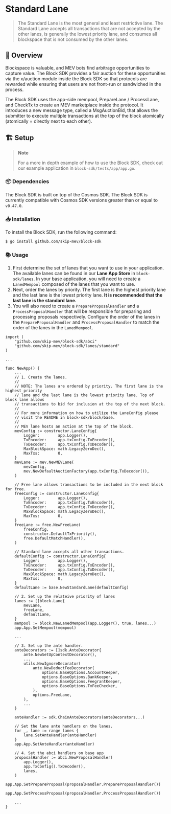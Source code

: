 # Standard Lane

> The Standard Lane is the most general and least restrictive lane. The Standard
> Lane accepts all transactions that are not accepted by the other lanes, is 
> generally the lowest priority lane, and consumes all blockspace that is not 
> consumed by the other lanes.

## 📖 Overview

Blockspace is valuable, and MEV bots find arbitrage opportunities to capture 
value. The Block SDK provides a fair auction for these opportunities via the 
x/auction module inside the Block SDK so that protocols are rewarded while 
ensuring that users are not front-run or sandwiched in the process. 

The Block SDK uses the app-side mempool, PrepareLane / ProcessLane, and CheckTx 
to create an MEV marketplace inside the protocol. It introduces a new message 
type, called a MsgAuctionBid, that allows the submitter to execute multiple 
transactions at the top of the block atomically 
(atomically = directly next to each other).

## 🏗️ Setup

> **Note**
> 
> For a more in depth example of how to use the Block SDK, check out our
> example application in `block-sdk/tests/app/app.go`.

### 📦 Dependencies

The Block SDK is built on top of the Cosmos SDK. The Block SDK is currently
compatible with Cosmos SDK versions greater than or equal to `v0.47.0`.

### 📥 Installation

To install the Block SDK, run the following command:

```bash
$ go install github.com/skip-mev/block-sdk
```

### 📚 Usage

1. First determine the set of lanes that you want to use in your application. The
available lanes can be found in our **Lane App Store** in `block-sdk/lanes`. In
your base application, you will need to create a `LanedMempool` composed of the
lanes that you want to use.
2. Next, order the lanes by priority. The first lane is the highest priority lane
and the last lane is the lowest priority lane. **It is recommended that the last
lane is the standard lane.**
3. You will also need to create a `PrepareProposalHandler` and a 
`ProcessProposalHandler` that will be responsible for preparing and processing 
proposals respectively. Configure the order of the lanes in the
`PrepareProposalHandler` and `ProcessProposalHandler` to match the order of the
lanes in the `LanedMempool`.

```golang
import (
    "github.com/skip-mev/block-sdk/abci"
    "github.com/skip-mev/block-sdk/lanes/standard"
)

...
```

```golang
func NewApp() {
    ...
    // 1. Create the lanes.
    //
    // NOTE: The lanes are ordered by priority. The first lane is the highest priority
    // lane and the last lane is the lowest priority lane. Top of block lane allows
    // transactions to bid for inclusion at the top of the next block.
    //
    // For more information on how to utilize the LaneConfig please
    // visit the README in block-sdk/block/base.
    //
    // MEV lane hosts an action at the top of the block.
    mevConfig := constructor.LaneConfig{
        Logger:        app.Logger(),
        TxEncoder:     app.txConfig.TxEncoder(),
        TxDecoder:     app.txConfig.TxDecoder(),
        MaxBlockSpace: math.LegacyZeroDec(), 
        MaxTxs:        0,
    }
    mevLane := mev.NewMEVLane(
        mevConfig,
        mev.NewDefaultAuctionFactory(app.txConfig.TxDecoder()),
    )

    // Free lane allows transactions to be included in the next block for free.
    freeConfig := constructor.LaneConfig{
        Logger:        app.Logger(),
        TxEncoder:     app.txConfig.TxEncoder(),
        TxDecoder:     app.txConfig.TxDecoder(),
        MaxBlockSpace: math.LegacyZeroDec(),
        MaxTxs:        0,
    }
    freeLane := free.NewFreeLane(
        freeConfig,
        constructor.DefaultTxPriority(),
        free.DefaultMatchHandler(),
    )

    // Standard lane accepts all other transactions.
    defaultConfig := constructor.LaneConfig{
        Logger:        app.Logger(),
        TxEncoder:     app.txConfig.TxEncoder(),
        TxDecoder:     app.txConfig.TxDecoder(),
        MaxBlockSpace: math.LegacyZeroDec(),
        MaxTxs:        0,
    }
    defaultLane := base.NewStandardLane(defaultConfig)

    // 2. Set up the relateive priority of lanes
    lanes := []block.Lane{
        mevLane,
        freeLane,
        defaultLane,
    }
    mempool := block.NewLanedMempool(app.Logger(), true, lanes...)
    app.App.SetMempool(mempool)

    ...

    // 3. Set up the ante handler.
    anteDecorators := []sdk.AnteDecorator{
		ante.NewSetUpContextDecorator(),
        ...
		utils.NewIgnoreDecorator(
			ante.NewDeductFeeDecorator(
				options.BaseOptions.AccountKeeper,
				options.BaseOptions.BankKeeper,
				options.BaseOptions.FeegrantKeeper,
				options.BaseOptions.TxFeeChecker,
			),
			options.FreeLane,
		),
        ...
	}

    anteHandler := sdk.ChainAnteDecorators(anteDecorators...)

    // Set the lane ante handlers on the lanes.
    for _, lane := range lanes {
        lane.SetAnteHandler(anteHandler)
    }
    app.App.SetAnteHandler(anteHandler)

    // 4. Set the abci handlers on base app
    proposalHandler := abci.NewProposalHandler(
        app.Logger(),
        app.TxConfig().TxDecoder(),
        lanes,
    )
    app.App.SetPrepareProposal(proposalHandler.PrepareProposalHandler())
    app.App.SetProcessProposal(proposalHandler.ProcessProposalHandler())

    ...
}
```
